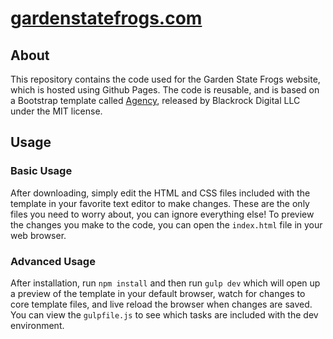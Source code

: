 # [gardenstatefrogs.com](http://gardenstatefrogs.com)

## About

This repository contains the code used for the Garden State Frogs website, which is hosted using Github Pages. The code is reusable, and is based on a Bootstrap template called [Agency](https://startbootstrap.com/template-overviews/agency/), released by Blackrock Digital LLC under the MIT license.

## Usage

### Basic Usage

After downloading, simply edit the HTML and CSS files included with the template in your favorite text editor to make changes. These are the only files you need to worry about, you can ignore everything else! To preview the changes you make to the code, you can open the `index.html` file in your web browser.

### Advanced Usage

After installation, run `npm install` and then run `gulp dev` which will open up a preview of the template in your default browser, watch for changes to core template files, and live reload the browser when changes are saved. You can view the `gulpfile.js` to see which tasks are included with the dev environment.
